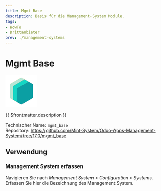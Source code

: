 ```yaml
---
title: Mgmt Base
description: Basis für die Management-System Module.
tags:
- HowTo
- Drittanbieter
prev: ./management-systems
---
```


# Mgmt Base
![icon_oms_box](attachments/icons_odoo_mint_system.png)

{{ $frontmatter.description }}

Technischer Name: `mgmt_base`\
Repository: <https://github.com/Mint-System/Odoo-Apps-Management-System/tree/17.0/mgmt_base>

## Verwendung

### Management System erfassen

Navigieren Sie nach *Management System > Configuration > Systems*. Erfassen Sie hier die Bezeichnung des Management System.
